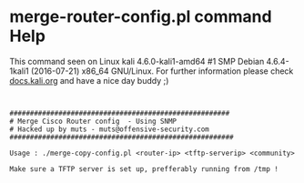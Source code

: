 # merge-router-config.pl command Help
 
 This command seen on Linux kali 4.6.0-kali1-amd64 #1 SMP Debian 4.6.4-1kali1 (2016-07-21) x86_64 GNU/Linux. For further information please check [docs.kali.org](docs.kali.org) and have a nice day buddy ;) 

~~~


######################################################
# Merge Cisco Router config  - Using SNMP
# Hacked up by muts - muts@offensive-security.com
#######################################################

Usage : ./merge-copy-config.pl <router-ip> <tftp-serverip> <community> 

Make sure a TFTP server is set up, prefferably running from /tmp ! 


~~~
